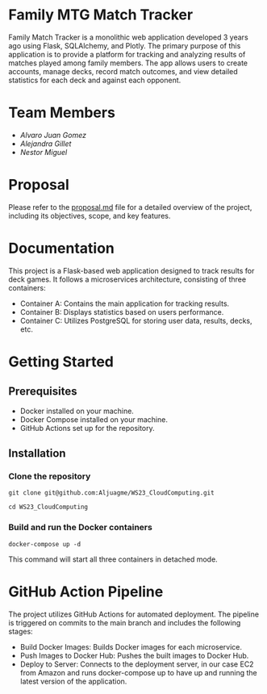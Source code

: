# Family MTG Match Tracker

Family Match Tracker is a monolithic web application developed 3 years ago using Flask, SQLAlchemy, and Plotly. The primary purpose of this application is to provide a platform for tracking and analyzing results of matches played among family members. The app allows users to create accounts, manage decks, record match outcomes, and view detailed statistics for each deck and against each opponent.

# Team Members
- *Alvaro Juan Gomez*
- *Alejandra Gillet*
- *Nestor Miguel*
  
# Proposal

Please refer to the [proposal.md](https://github.com/Aljuagme/WS23_CloudComputing/blob/main/proposal.md) file for a detailed overview of the project, including its objectives, scope, and key features.

# Documentation

This project is a Flask-based web application designed to track results for deck games. It follows a microservices architecture, consisting of three containers:

- Container A: Contains the main application for tracking results.
- Container B: Displays statistics based on users performance.
- Container C: Utilizes PostgreSQL for storing user data, results, decks, etc.

# Getting Started

## Prerequisites

- Docker installed on your machine.
- Docker Compose installed on your machine.
- GitHub Actions set up for the repository.

## Installation
### Clone the repository
``` git clone git@github.com:Aljuagme/WS23_CloudComputing.git ```

``` cd WS23_CloudComputing ```

### Build and run the Docker containers
``` docker-compose up -d ```

This command will start all three containers in detached mode.

# GitHub Action Pipeline
The project utilizes GitHub Actions for automated deployment. The pipeline is triggered on commits to the main branch and includes the following stages:

- Build Docker Images: Builds Docker images for each microservice.
- Push Images to Docker Hub: Pushes the built images to Docker Hub.
- Deploy to Server: Connects to the deployment server, in our case EC2 from Amazon and runs docker-compose up to have up and running the latest version of the application.